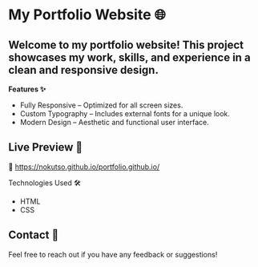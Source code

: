 # My Portfolio Website 🌐

## Welcome to my portfolio website! This project showcases my work, skills, and experience in a clean and responsive design.

**Features ✨**
- Fully Responsive – Optimized for all screen sizes.
- Custom Typography – Includes external fonts for a unique look.
- Modern Design – Aesthetic and functional user interface.

## Live Preview 🚀

🔗 https://nokutso.github.io/portfolio.github.io/ 

Technologies Used 🛠️
- HTML
- CSS


## Contact 📩

Feel free to reach out if you have any feedback or suggestions!

